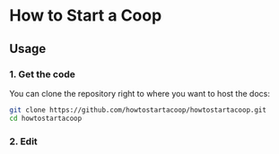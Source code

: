 # How to Start a Coop
## Usage

### 1. Get the code

You can clone the repository right to where you want to host the docs:

```bash
git clone https://github.com/howtostartacoop/howtostartacoop.git
cd howtostartacoop
```

### 2. Edit
